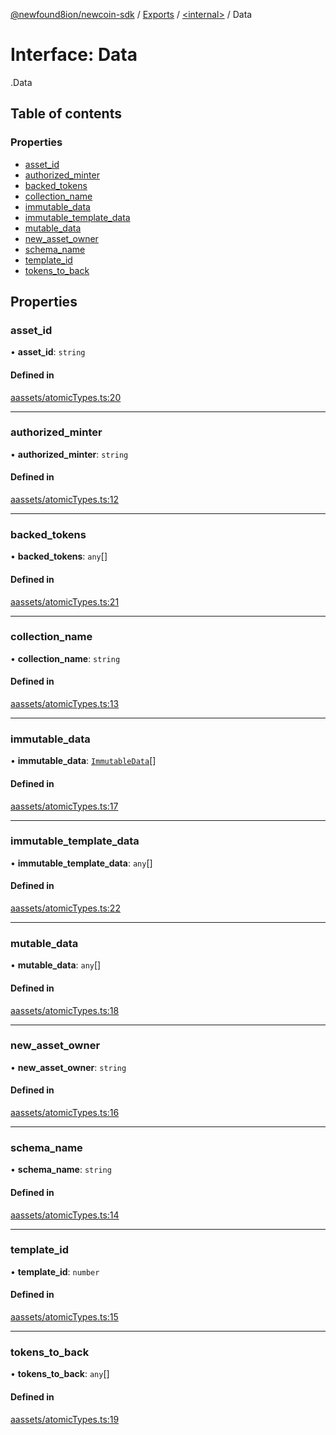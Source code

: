 [@newfound8ion/newcoin-sdk](../README.md) / [Exports](../modules.md) / [<internal\>](../modules/internal_.md) / Data

# Interface: Data

[<internal>](../modules/internal_.md).Data

## Table of contents

### Properties

- [asset\_id](internal_.Data.md#asset_id)
- [authorized\_minter](internal_.Data.md#authorized_minter)
- [backed\_tokens](internal_.Data.md#backed_tokens)
- [collection\_name](internal_.Data.md#collection_name)
- [immutable\_data](internal_.Data.md#immutable_data)
- [immutable\_template\_data](internal_.Data.md#immutable_template_data)
- [mutable\_data](internal_.Data.md#mutable_data)
- [new\_asset\_owner](internal_.Data.md#new_asset_owner)
- [schema\_name](internal_.Data.md#schema_name)
- [template\_id](internal_.Data.md#template_id)
- [tokens\_to\_back](internal_.Data.md#tokens_to_back)

## Properties

### asset\_id

• **asset\_id**: `string`

#### Defined in

[aassets/atomicTypes.ts:20](https://github.com/newfound8ion/newcoin-sdk/blob/2d95cfa/src/aassets/atomicTypes.ts#L20)

___

### authorized\_minter

• **authorized\_minter**: `string`

#### Defined in

[aassets/atomicTypes.ts:12](https://github.com/newfound8ion/newcoin-sdk/blob/2d95cfa/src/aassets/atomicTypes.ts#L12)

___

### backed\_tokens

• **backed\_tokens**: `any`[]

#### Defined in

[aassets/atomicTypes.ts:21](https://github.com/newfound8ion/newcoin-sdk/blob/2d95cfa/src/aassets/atomicTypes.ts#L21)

___

### collection\_name

• **collection\_name**: `string`

#### Defined in

[aassets/atomicTypes.ts:13](https://github.com/newfound8ion/newcoin-sdk/blob/2d95cfa/src/aassets/atomicTypes.ts#L13)

___

### immutable\_data

• **immutable\_data**: [`ImmutableData`](internal_.ImmutableData.md)[]

#### Defined in

[aassets/atomicTypes.ts:17](https://github.com/newfound8ion/newcoin-sdk/blob/2d95cfa/src/aassets/atomicTypes.ts#L17)

___

### immutable\_template\_data

• **immutable\_template\_data**: `any`[]

#### Defined in

[aassets/atomicTypes.ts:22](https://github.com/newfound8ion/newcoin-sdk/blob/2d95cfa/src/aassets/atomicTypes.ts#L22)

___

### mutable\_data

• **mutable\_data**: `any`[]

#### Defined in

[aassets/atomicTypes.ts:18](https://github.com/newfound8ion/newcoin-sdk/blob/2d95cfa/src/aassets/atomicTypes.ts#L18)

___

### new\_asset\_owner

• **new\_asset\_owner**: `string`

#### Defined in

[aassets/atomicTypes.ts:16](https://github.com/newfound8ion/newcoin-sdk/blob/2d95cfa/src/aassets/atomicTypes.ts#L16)

___

### schema\_name

• **schema\_name**: `string`

#### Defined in

[aassets/atomicTypes.ts:14](https://github.com/newfound8ion/newcoin-sdk/blob/2d95cfa/src/aassets/atomicTypes.ts#L14)

___

### template\_id

• **template\_id**: `number`

#### Defined in

[aassets/atomicTypes.ts:15](https://github.com/newfound8ion/newcoin-sdk/blob/2d95cfa/src/aassets/atomicTypes.ts#L15)

___

### tokens\_to\_back

• **tokens\_to\_back**: `any`[]

#### Defined in

[aassets/atomicTypes.ts:19](https://github.com/newfound8ion/newcoin-sdk/blob/2d95cfa/src/aassets/atomicTypes.ts#L19)
